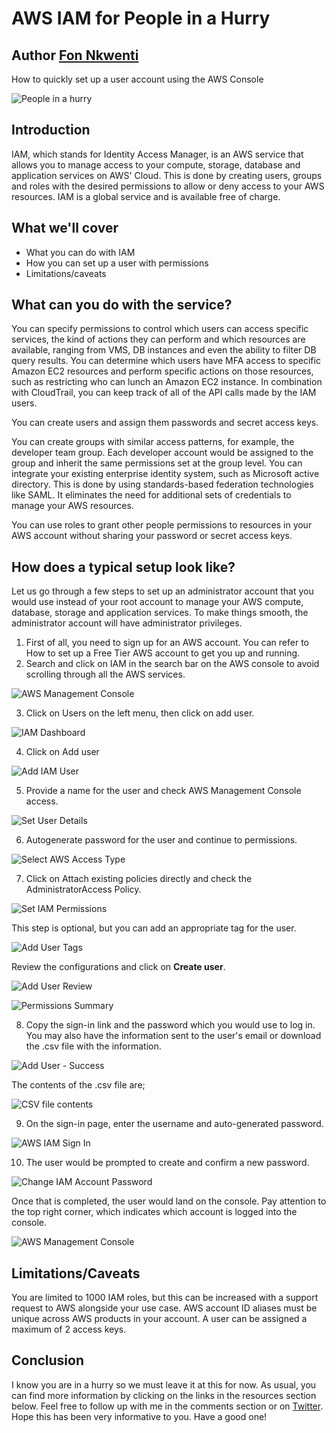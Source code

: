 # AWS IAM for People in a Hurry

## Author [Fon Nkwenti](https://fonnkwenti.hashnode.dev/aws-iam-for-people-in-a-hurry)

How to quickly set up a user account using the AWS Console

![People in a hurry](https://fonnkwenti.hashnode.dev/_next/image?url=https%3A%2F%2Fcdn.hashnode.com%2Fres%2Fhashnode%2Fimage%2Fupload%2Fv1629488054123%2Fen8BF7jMR.png%3Fw%3D1600%26h%3D840%26fit%3Dcrop%26crop%3Dentropy%26auto%3Dcompress%2Cformat%26format%3Dwebp&w=3840&q=75 "People in a Hurry")

## Introduction

IAM, which stands for Identity Access Manager, is an AWS service that allows
you to manage access to your compute, storage, database and application
services on AWS' Cloud. This is done by creating users, groups and roles with
the desired permissions to allow or deny access to your AWS resources. IAM is a
global service and is available free of charge.


## What we'll cover

 - What you can do with IAM
 - How you can set up a user with permissions
 - Limitations/caveats

## What can you do with the service?

You can specify permissions to control which users can access specific
services, the kind of actions they can perform and which resources are
available, ranging from VMS, DB instances and even the ability to filter DB
query results. You can determine which users have MFA access to specific Amazon
EC2 resources and perform specific actions on those resources, such as
restricting who can lunch an Amazon EC2 instance. In combination with
CloudTrail, you can keep track of all of the API calls made by the IAM users.

You can create users and assign them passwords and secret access keys.

You can create groups with similar access patterns, for example, the developer
team group. Each developer account would be assigned to the group and inherit
the same permissions set at the group level. You can integrate your existing
enterprise identity system, such as Microsoft active directory. This is done by
using standards-based federation technologies like SAML. It eliminates the need
for additional sets of credentials to manage your AWS resources.

You can use roles to grant other people permissions to resources in your AWS
account without sharing your password or secret access keys.

## How does a typical setup look like?

Let us go through a few steps to set up an administrator account that you would
use instead of your root account to manage your AWS compute, database, storage
and application services. To make things smooth, the administrator account will
have administrator privileges.

 1. First of all, you need to sign up for an AWS account. You can refer to How to set up a Free Tier AWS account to get you up and running.
 2. Search and click on IAM in the search bar on the AWS console to avoid scrolling through all the AWS services.

![AWS Management Console](https://cdn.hashnode.com/res/hashnode/image/upload/v1629488261290/fiHY98p9A.png?auto=compress,format&format=webp "IAM Dashboard")

 3. Click on Users on the left menu, then click on add user.

![IAM Dashboard](https://cdn.hashnode.com/res/hashnode/image/upload/v1629488362089/Zw0LzVV6E.png?auto=compress,format&format=webp "IAM Dashboard")

 4. Click on Add user

![Add IAM User](https://cdn.hashnode.com/res/hashnode/image/upload/v1629488384491/b_2ZGcV-C.png?auto=compress,format&format=webp "Add IAM User")

 5. Provide a name for the user and check AWS Management Console access.

![Set User Details](https://cdn.hashnode.com/res/hashnode/image/upload/v1629488408050/ri4kqD3pg.png?auto=compress,format&format=webp "Set User Details")

 6. Autogenerate password for the user and continue to permissions.

![Select AWS Access Type](https://cdn.hashnode.com/res/hashnode/image/upload/v1629488436192/OsulIvvNh.png?auto=compress,format&format=webp "Select AWS Access Type")

 7. Click on Attach existing policies directly and check the AdministratorAccess Policy.

![Set IAM Permissions](https://cdn.hashnode.com/res/hashnode/image/upload/v1629488472357/BYupCmnT4.png?auto=compress,format&format=webp "Set IAM Permissions")

This step is optional, but you can add an appropriate tag for the user.

![Add User Tags](https://cdn.hashnode.com/res/hashnode/image/upload/v1629488486147/L-jsn2Cbmg.png?auto=compress,format&format=webp "Add User Tags")

Review the configurations and click on **Create user**.

![Add User Review](https://cdn.hashnode.com/res/hashnode/image/upload/v1629488512182/opkNkWknP.png?auto=compress,format&format=webp "Add User Review")

![Permissions Summary](https://cdn.hashnode.com/res/hashnode/image/upload/v1629488538968/oFAovVMqe.png?auto=compress,format&format=webp "Permissions Summary")

 8. Copy the sign-in link and the password which you would use to log in. You may also have the information sent to the user's email or download the .csv file with the information.

![Add User - Success](https://cdn.hashnode.com/res/hashnode/image/upload/v1629488563915/iVI1WaMEl.png?auto=compress,format&format=webp "Add User Success")

The contents of the .csv file are;

![CSV file contents](https://cdn.hashnode.com/res/hashnode/image/upload/v1629488788794/LGvD7y5hB.png?auto=compress,format&format=webp "CSV file contents")

 9. On the sign-in page, enter the username and auto-generated password.

![AWS IAM Sign In](https://cdn.hashnode.com/res/hashnode/image/upload/v1629488608769/geIkeEICh.png?auto=compress,format&format=webp "AWS IAM Sign In")

 10. The user would be prompted to create and confirm a new password.

![Change IAM Account Password](https://cdn.hashnode.com/res/hashnode/image/upload/v1629488623527/IKLGxibH7.png?auto=compress,format&format=webp "Change IAM Account Password")

Once that is completed, the user would land on the console. Pay attention to the top right corner, which indicates which account is logged into the console.

![AWS Management Console](https://cdn.hashnode.com/res/hashnode/image/upload/v1629488641347/efk0ulMCo.png?auto=compress,format&format=webp "AWS Management Console")

## Limitations/Caveats

You are limited to 1000 IAM roles, but this can be increased with a support
request to AWS alongside your use case. AWS account ID aliases must be unique
across AWS products in your account. A user can be assigned a maximum of 2
access keys.

## Conclusion

I know you are in a hurry so we must leave it at this for now. As usual, you
can find more information by clicking on the links in the resources section
below. Feel free to follow up with me in the comments section or on
[Twitter](https://twitter.com/fon_nkwenti). Hope this has been very informative
to you. Have a good one!
